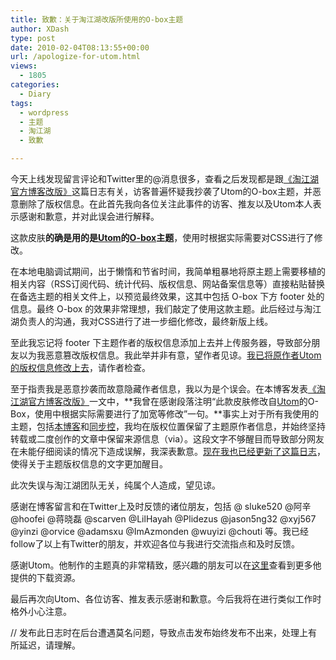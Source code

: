 ```yaml
---
title: 致歉：关于淘江湖改版所使用的O-box主题
author: XDash
type: post
date: 2010-02-04T08:13:55+00:00
url: /apologize-for-utom.html
views:
  - 1805
categories:
  - Diary
tags:
  - wordpress
  - 主题
  - 淘江湖
  - 致歉

---
```

今天上线发现留言评论和Twitter里的@消息很多，查看之后发现都是跟<a href="http://www.fanbing.net/taojianghu-blog-redesign.html" target="_blank">《淘江湖官方博客改版》</a>这篇日志有关，访客普遍怀疑我抄袭了Utom的O-box主题，并恶意删除了版权信息。在此首先我向各位关注此事件的访客、推友以及Utom本人表示感谢和歉意，并对此误会进行解释。

这款皮肤**的确是用的是<a href="http://www.utombox.com" target="_blank">Utom</a>的<a href="http://utombox.com/wp-theme-o-box-release/" target="_blank">O-box</a>主题**，使用时根据实际需要对CSS进行了修改。

在本地电脑调试期间，出于懒惰和节省时间，我简单粗暴地将原主题上需要移植的相关内容（RSS订阅代码、统计代码、版权信息、网站备案信息等）直接粘贴替换在备选主题的相关文件上，以预览最终效果，这其中包括 O-box 下方 footer 处的信息。最终 O-box 的效果非常理想，我们敲定了使用这款主题。此后经过与淘江湖负责人的沟通，我对CSS进行了进一步细化修改，最终新版上线。

至此我忘记将 footer 下主题作者的版权信息添加上去并上传服务器，导致部分朋友以为我恶意篡改版权信息。我此举并非有意，望作者见谅。<a href="http://alipo.net/" target="_blank">我已将原作者Utom的版权信息修改上去</a>，请作者检查。

至于指责我是恶意抄袭而故意隐藏作者信息，我以为是个误会。在本博客发表<a href="http://www.fanbing.net/taojianghu-blog-redesign.html" target="_blank">《淘江湖官方博客改版》</a>一文中，**我曾在感谢段落注明“此款皮肤修改自<a href="http://utombox.com/" target="_blank">Utom</a>的O-Box，使用中根据实际需要进行了加宽等修改”一句。**事实上对于所有我使用的主题，包括<a href="http://www.fanbing.net" target="_blank">本博客</a>和<a href="http://www.syncoo.com" target="_blank">同步控</a>，我均在版权位置保留了主题原作者信息，并始终坚持转载或二度创作的文章中保留来源信息（via）。这段文字不够醒目而导致部分网友在未能仔细阅读的情况下造成误解，我深表歉意。<a href="http://www.fanbing.net/taojianghu-blog-redesign.html" target="_blank">现在我也已经更新了这篇日志</a>，使得关于主题版权信息的文字更加醒目。

<!--more-->

此次失误与淘江湖团队无关，纯属个人造成，望见谅。

感谢在博客留言和在Twitter上及时反馈的诸位朋友，包括 @ sluke520 @阿辛 @hoofei @蒋晓磊 @scarven @LilHayah @Plidezus @jason5ng32 @xyj567 @yinzi @orvice @adamsxu @ImAzmonden @wuyizi @chouti 等。我已经follow了以上有Twitter的朋友，并欢迎各位与我进行交流指点和及时反馈。

感谢Utom。他制作的主题真的非常精致，感兴趣的朋友可以在<a href="http://utombox.com/downloads/" target="_blank">这里</a>查看到更多他提供的下载资源。

最后再次向Utom、各位访客、推友表示感谢和歉意。今后我将在进行类似工作时格外小心注意。

// 发布此日志时在后台遭遇莫名问题，导致点击发布始终发布不出来，处理上有所延迟，请理解。